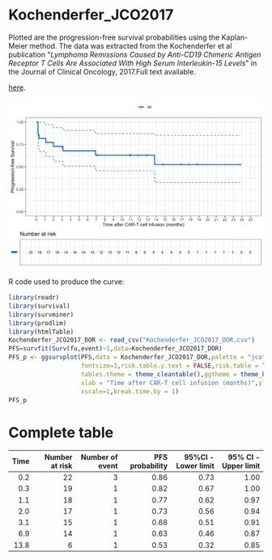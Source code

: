 # Kochenderfer_JCO2017

Plotted are the progression-free survival probabilities using the Kaplan-Meier method. The data was extracted from the Kochenderfer et al publication "*Lymphoma Remissions Caused by Anti-CD19 Chimeric Antigen Receptor T Cells Are Associated With High Serum Interleukin-15 Levels*" in the Journal of Clinical Oncology, 2017.Full text available.

[here](https://ascopubs.org/doi/full/10.1200/JCO.2016.71.3024).

![PFS](PFS.png "PFS per Kochenderfer et al, JCO, 2017")

R code used to produce the curve:
```r
library(readr)
library(survival)
library(survminer)
library(prodlim)
library(htmlTable)
Kochenderfer_JCO2017_DOR <- read_csv("Kochenderfer_JCO2017_DOR.csv")
PFS=survfit(Surv(fu,event)~1,data=Kochenderfer_JCO2017_DOR)
PFS_p <- ggsurvplot(PFS,data = Kochenderfer_JCO2017_DOR,palette = "jco",legend.title="",
                    fontsize=3,risk.table.y.text = FALSE,risk.table = TRUE,conf.int = TRUE,
                    tables.theme = theme_cleantable(),ggtheme = theme_bw(),conf.int.style = "step",
                    xlab = "Time after CAR-T cell infusion (months)",ylab="Progression-free Survival",
                    xscale=1,break.time.by = 1)
PFS_p
```
# Complete table

| Time| Number at risk| Number of event| PFS probability| 95%CI - Lower limit| 95% CI - Upper limit|
|----:|--------------:|---------------:|---------------:|-------------------:|--------------------:|
|  0.2|             22|               3|            0.86|                0.73|                 1.00|
|  0.3|             19|               1|            0.82|                0.67|                 1.00|
|  1.1|             18|               1|            0.77|                0.62|                 0.97|
|  2.0|             17|               1|            0.73|                0.56|                 0.94|
|  3.1|             15|               1|            0.68|                0.51|                 0.91|
|  6.9|             14|               1|            0.63|                0.46|                 0.87|
| 13.8|              6|               1|            0.53|                0.32|                 0.85|